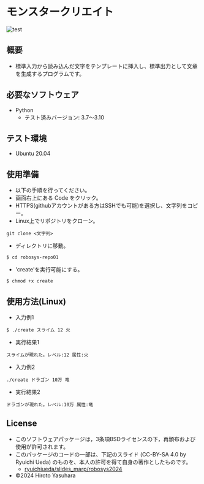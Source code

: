 # モンスタークリエイト
![test](https://github.com/kurese-ru/robosys-repo01/actions/workflows/test.yml/badge.svg)
## 概要
- 標準入力から読み込んだ文字をテンプレートに挿入し、標準出力として文章を生成するプログラムです。
## 必要なソフトウェア
- Python
  - テスト済みバージョン: 3.7〜3.10
## テスト環境
- Ubuntu 20.04
## 使用準備
- 以下の手順を行ってください。
- 画面右上にある Code をクリック。
- HTTPS(githubアカウントがある方はSSHでも可能)を選択し、文字列をコピー。
- Linux上でリポジトリをクローン。
```
git clone <文字列>
```
- ディレクトリに移動。
```
$ cd robosys-repo01
```
- 'create'を実行可能にする。
```
$ chmod +x create
```
## 使用方法(Linux)
- 入力例1
```
$ ./create スライム 12 火
```
- 実行結果1
```
スライムが現れた。レベル:12 属性:火
```
- 入力例2
```
./create ドラゴン 10万 竜
```
- 実行結果2
```
ドラゴンが現れた。レベル:10万 属性:竜
```
## License
- このソフトウェアパッケージは，3条項BSDライセンスの下，再頒布および使用が許可されます。
- このパッケージのコードの一部は、下記のスライド (CC-BY-SA 4.0 by Ryuichi Ueda) のものを、本人の許可を得て自身の著作としたものです。
  - [ryuichiueda/slides_marp/robosys2024](https://github.com/ryuichiueda/slides_marp/tree/master/robosys2024)
- ©2024 Hiroto Yasuhara
